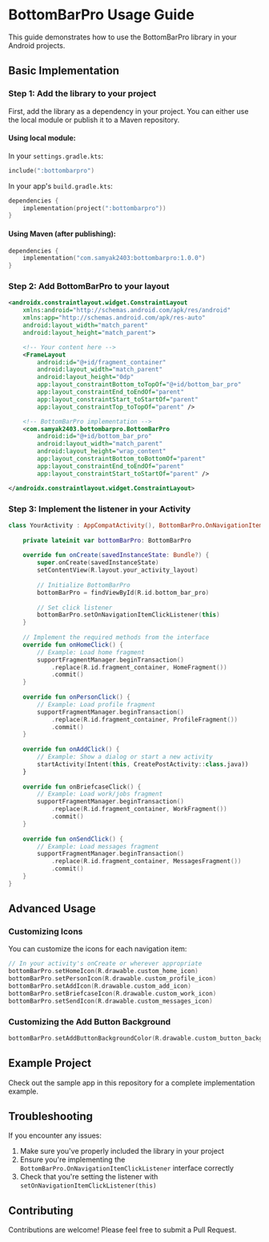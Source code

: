 # BottomBarPro Usage Guide

This guide demonstrates how to use the BottomBarPro library in your Android projects.

## Basic Implementation

### Step 1: Add the library to your project

First, add the library as a dependency in your project. You can either use the local module or publish it to a Maven repository.

#### Using local module:

In your `settings.gradle.kts`:
```kotlin
include(":bottombarpro")
```

In your app's `build.gradle.kts`:
```kotlin
dependencies {
    implementation(project(":bottombarpro"))
}
```

#### Using Maven (after publishing):
```kotlin
dependencies {
    implementation("com.samyak2403:bottombarpro:1.0.0")
}
```

### Step 2: Add BottomBarPro to your layout

```xml
<androidx.constraintlayout.widget.ConstraintLayout 
    xmlns:android="http://schemas.android.com/apk/res/android"
    xmlns:app="http://schemas.android.com/apk/res-auto"
    android:layout_width="match_parent"
    android:layout_height="match_parent">

    <!-- Your content here -->
    <FrameLayout
        android:id="@+id/fragment_container"
        android:layout_width="match_parent"
        android:layout_height="0dp"
        app:layout_constraintBottom_toTopOf="@+id/bottom_bar_pro"
        app:layout_constraintEnd_toEndOf="parent"
        app:layout_constraintStart_toStartOf="parent"
        app:layout_constraintTop_toTopOf="parent" />

    <!-- BottomBarPro implementation -->
    <com.samyak2403.bottombarpro.BottomBarPro
        android:id="@+id/bottom_bar_pro"
        android:layout_width="match_parent"
        android:layout_height="wrap_content"
        app:layout_constraintBottom_toBottomOf="parent"
        app:layout_constraintEnd_toEndOf="parent"
        app:layout_constraintStart_toStartOf="parent" />

</androidx.constraintlayout.widget.ConstraintLayout>
```

### Step 3: Implement the listener in your Activity

```kotlin
class YourActivity : AppCompatActivity(), BottomBarPro.OnNavigationItemClickListener {
    
    private lateinit var bottomBarPro: BottomBarPro
    
    override fun onCreate(savedInstanceState: Bundle?) {
        super.onCreate(savedInstanceState)
        setContentView(R.layout.your_activity_layout)
        
        // Initialize BottomBarPro
        bottomBarPro = findViewById(R.id.bottom_bar_pro)
        
        // Set click listener
        bottomBarPro.setOnNavigationItemClickListener(this)
    }
    
    // Implement the required methods from the interface
    override fun onHomeClick() {
        // Example: Load home fragment
        supportFragmentManager.beginTransaction()
            .replace(R.id.fragment_container, HomeFragment())
            .commit()
    }
    
    override fun onPersonClick() {
        // Example: Load profile fragment
        supportFragmentManager.beginTransaction()
            .replace(R.id.fragment_container, ProfileFragment())
            .commit()
    }
    
    override fun onAddClick() {
        // Example: Show a dialog or start a new activity
        startActivity(Intent(this, CreatePostActivity::class.java))
    }
    
    override fun onBriefcaseClick() {
        // Example: Load work/jobs fragment
        supportFragmentManager.beginTransaction()
            .replace(R.id.fragment_container, WorkFragment())
            .commit()
    }
    
    override fun onSendClick() {
        // Example: Load messages fragment
        supportFragmentManager.beginTransaction()
            .replace(R.id.fragment_container, MessagesFragment())
            .commit()
    }
}
```

## Advanced Usage

### Customizing Icons

You can customize the icons for each navigation item:

```kotlin
// In your activity's onCreate or wherever appropriate
bottomBarPro.setHomeIcon(R.drawable.custom_home_icon)
bottomBarPro.setPersonIcon(R.drawable.custom_profile_icon)
bottomBarPro.setAddIcon(R.drawable.custom_add_icon)
bottomBarPro.setBriefcaseIcon(R.drawable.custom_work_icon)
bottomBarPro.setSendIcon(R.drawable.custom_messages_icon)
```

### Customizing the Add Button Background

```kotlin
bottomBarPro.setAddButtonBackgroundColor(R.drawable.custom_button_background)
```

## Example Project

Check out the sample app in this repository for a complete implementation example.

## Troubleshooting

If you encounter any issues:

1. Make sure you've properly included the library in your project
2. Ensure you're implementing the `BottomBarPro.OnNavigationItemClickListener` interface correctly
3. Check that you're setting the listener with `setOnNavigationItemClickListener(this)`

## Contributing

Contributions are welcome! Please feel free to submit a Pull Request.

